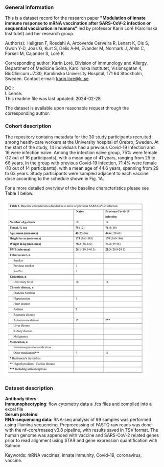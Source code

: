 ### General information

This is a dataset record for the research paper **"Modulation of innate immune response to mRNA vaccination after SARS-CoV-2 infection or sequential vaccination in humans"** led by professor Karin Loré (Karolinska Institutet) and her research group.

Author(s): Hellgren F, Rosdahl A, Arcoverde Cerveira R, Lenart K, Ols S, Gwon Y-D, Joas G, Kurt S, Delis A-M, Evander M, Normark J, Ahlm C, Forsell M, Cajander S, Loré K

Corresponding author: Karin Loré, Division of Immunology and Allergy, Department of Medicine Solna, Karolinska Institutet, Visionsgatan 4, BioClinicum J7:30, Karolinska University Hospital, 171 64 Stockholm, Sweden.
Contact e-mail: karin.lore@ki.se

DOI:\
License:\
This readme file was last updated: 2024-02-28

The dataset is available upon reasonable request through the corresponding author.

### Cohort description

The repository contains metadata for the 30 study participants recruited among health-care workers at the University hospital of Örebro, Sweden. At the start of the study, 14 individuals had a previous Covid-19 infection and 16 were infection naïve. Among the infection naïve group, 75% were female (12 out of 16 participants), with a mean age of 41 years, ranging from 25 to 66 years. In the group with previous Covid-19 infection, 71.4% were female (10 out of 14 participants), with a mean age of 44.6 years, spanning from 29 to 63 years. Study participants were sampled adjacent to each vaccine dose according to the schedule shown in Fig. 1A.

For a more detailed overview of the baseline characteristics please see Table 1 below.

![Table 1](images/table1.png)

### Dataset description

**Antibody titers**:\
**Immunopheotyping**: flow cytometry data a .fcs files and compiled into a excel file\
**Serum proteins**:\
**RNA-sequencing data**: RNA-seq analysis of 99 samples was performed using Illumina sequencing. Preprocessing of FASTQ raw reads was done with the nf-core/rnaseq v3.8 pipeline, with results saved in TSV format. The human genome was appended with vaccine and SARS-CoV-2 related genes prior to read alignment using STAR and gene expression quantification with Salmon.

Keywords: mRNA vaccines, innate immunity, Covid-19, coronavirus, vaccine.
